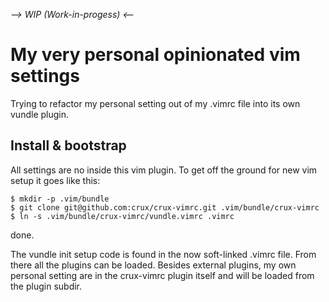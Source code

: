 *--> WIP (Work-in-progess) <--*

# My very personal opinionated vim settings

Trying to refactor my personal setting out of my .vimrc file into its own
vundle plugin.

## Install & bootstrap

All settings are no inside this vim plugin. To get off the ground for new vim setup it goes like this:

    $ mkdir -p .vim/bundle
    $ git clone git@github.com:crux/crux-vimrc.git .vim/bundle/crux-vimrc
    $ ln -s .vim/bundle/crux-vimrc/vundle.vimrc .vimrc

done. 

The vundle init setup code is found in the now soft-linked .vimrc file. From there all the plugins can be loaded. Besides external plugins, my own personal setting are in the crux-vimrc plugin itself and will be loaded from the plugin subdir.

